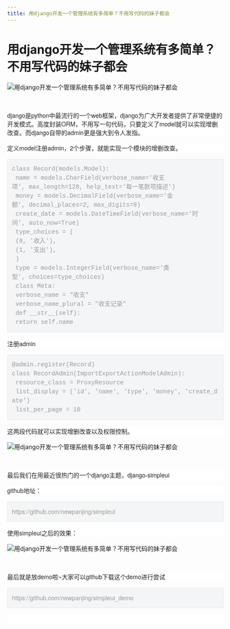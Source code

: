 ```yaml
---
title: 用django开发一个管理系统有多简单？不用写代码的妹子都会
---
```


# 用django开发一个管理系统有多简单？不用写代码的妹子都会

<p><img src="http://p1.pstatp.com/large/pgc-image/468b538e138147b5b58e51ef45038579" img_width="1280" img_height="874" alt="用django开发一个管理系统有多简单？不用写代码的妹子都会" inline="0" style="-webkit-tap-highlight-color: transparent; box-sizing: border-box; border-style: none; max-width: 100%; display: block; margin: 10px auto;"/></p><p class="pgc-img-caption" style="-webkit-tap-highlight-color: transparent; box-sizing: border-box; margin-top: 0px; margin-bottom: 0px; padding: 0px; text-align: center; font-size: 12px; color: rgb(119, 119, 119); line-height: 16px;"><br/></p><p style="-webkit-tap-highlight-color: transparent; box-sizing: border-box; margin-top: 16px; margin-bottom: 16px; padding: 0px; color: rgb(34, 34, 34); font-family: &quot;PingFang SC&quot;, &quot;Hiragino Sans GB&quot;, &quot;Microsoft YaHei&quot;, &quot;WenQuanYi Micro Hei&quot;, &quot;Helvetica Neue&quot;, Arial, sans-serif; white-space: normal; background-color: rgb(255, 255, 255);">django是python中最流行的一个web框架，django为广大开发者提供了非常便捷的开发模式。高度封装ORM，不用写一句代码，只要定义了model就可以实现增删改查。而django自带的admin更是强大到令人发指。</p><p style="-webkit-tap-highlight-color: transparent; box-sizing: border-box; margin-top: 16px; margin-bottom: 16px; padding: 0px; color: rgb(34, 34, 34); font-family: &quot;PingFang SC&quot;, &quot;Hiragino Sans GB&quot;, &quot;Microsoft YaHei&quot;, &quot;WenQuanYi Micro Hei&quot;, &quot;Helvetica Neue&quot;, Arial, sans-serif; white-space: normal; background-color: rgb(255, 255, 255);">定义model注册admin，2个步骤，就能实现一个模块的增删改查。</p><pre style="-webkit-tap-highlight-color: transparent; box-sizing: border-box; font-family: Consolas, Menlo, Courier, monospace; white-space: pre-wrap; position: relative; line-height: 1.5; color: rgb(153, 153, 153); margin-top: 1em; margin-bottom: 1em; padding: 12px 10px; background-color: rgb(244, 245, 246); border: 1px solid rgb(232, 232, 232);">class&nbsp;Record(models.Model):
&nbsp;name&nbsp;=&nbsp;models.CharField(verbose_name=&#39;收支项&#39;,&nbsp;max_length=128,&nbsp;help_text=&#39;每一笔款项描述&#39;)
&nbsp;money&nbsp;=&nbsp;models.DecimalField(verbose_name=&#39;金额&#39;,&nbsp;decimal_places=2,&nbsp;max_digits=9)
&nbsp;create_date&nbsp;=&nbsp;models.DateTimeField(verbose_name=&#39;时间&#39;,&nbsp;auto_now=True)
&nbsp;type_choices&nbsp;=&nbsp;(
&nbsp;(0,&nbsp;&#39;收入&#39;),
&nbsp;(1,&nbsp;&#39;支出&#39;),
&nbsp;)
&nbsp;type&nbsp;=&nbsp;models.IntegerField(verbose_name=&#39;类型&#39;,&nbsp;choices=type_choices)
&nbsp;class&nbsp;Meta:
&nbsp;verbose_name&nbsp;=&nbsp;&quot;收支&quot;
&nbsp;verbose_name_plural&nbsp;=&nbsp;&quot;收支记录&quot;
&nbsp;def&nbsp;__str__(self):
&nbsp;return&nbsp;self.name</pre><p style="-webkit-tap-highlight-color: transparent; box-sizing: border-box; margin-top: 16px; margin-bottom: 16px; padding: 0px; color: rgb(34, 34, 34); font-family: &quot;PingFang SC&quot;, &quot;Hiragino Sans GB&quot;, &quot;Microsoft YaHei&quot;, &quot;WenQuanYi Micro Hei&quot;, &quot;Helvetica Neue&quot;, Arial, sans-serif; white-space: normal; background-color: rgb(255, 255, 255);">注册admin</p><pre style="-webkit-tap-highlight-color: transparent; box-sizing: border-box; font-family: Consolas, Menlo, Courier, monospace; white-space: pre-wrap; position: relative; line-height: 1.5; color: rgb(153, 153, 153); margin-top: 1em; margin-bottom: 1em; padding: 12px 10px; background-color: rgb(244, 245, 246); border: 1px solid rgb(232, 232, 232);">@admin.register(Record)
class&nbsp;RecordAdmin(ImportExportActionModelAdmin):
&nbsp;resource_class&nbsp;=&nbsp;ProxyResource
&nbsp;list_display&nbsp;=&nbsp;(&#39;id&#39;,&nbsp;&#39;name&#39;,&nbsp;&#39;type&#39;,&nbsp;&#39;money&#39;,&nbsp;&#39;create_date&#39;)
&nbsp;list_per_page&nbsp;=&nbsp;10</pre><p style="-webkit-tap-highlight-color: transparent; box-sizing: border-box; margin-top: 16px; margin-bottom: 16px; padding: 0px; color: rgb(34, 34, 34); font-family: &quot;PingFang SC&quot;, &quot;Hiragino Sans GB&quot;, &quot;Microsoft YaHei&quot;, &quot;WenQuanYi Micro Hei&quot;, &quot;Helvetica Neue&quot;, Arial, sans-serif; white-space: normal; background-color: rgb(255, 255, 255);">这两段代码就可以实现增删改查以及权限控制。</p><p><img src="http://p3.pstatp.com/large/pgc-image/8ff54d885c7d4ddba3346e7b2bc4a784" img_width="3332" img_height="1350" alt="用django开发一个管理系统有多简单？不用写代码的妹子都会" inline="0" style="-webkit-tap-highlight-color: transparent; box-sizing: border-box; border-style: none; max-width: 100%; display: block; margin: 10px auto;"/></p><p class="pgc-img-caption" style="-webkit-tap-highlight-color: transparent; box-sizing: border-box; margin-top: 0px; margin-bottom: 0px; padding: 0px; text-align: center; font-size: 12px; color: rgb(119, 119, 119); line-height: 16px;"><br/></p><p style="-webkit-tap-highlight-color: transparent; box-sizing: border-box; margin-top: 16px; margin-bottom: 16px; padding: 0px; color: rgb(34, 34, 34); font-family: &quot;PingFang SC&quot;, &quot;Hiragino Sans GB&quot;, &quot;Microsoft YaHei&quot;, &quot;WenQuanYi Micro Hei&quot;, &quot;Helvetica Neue&quot;, Arial, sans-serif; white-space: normal; background-color: rgb(255, 255, 255);">最后我们在用最近很热门的一个django主题，django-simpleui</p><p style="-webkit-tap-highlight-color: transparent; box-sizing: border-box; margin-top: 16px; margin-bottom: 16px; padding: 0px; color: rgb(34, 34, 34); font-family: &quot;PingFang SC&quot;, &quot;Hiragino Sans GB&quot;, &quot;Microsoft YaHei&quot;, &quot;WenQuanYi Micro Hei&quot;, &quot;Helvetica Neue&quot;, Arial, sans-serif; white-space: normal; background-color: rgb(255, 255, 255);">github地址：</p><blockquote style="-webkit-tap-highlight-color: transparent; box-sizing: border-box; margin: 1em 0px; padding: 12px 10px; position: relative; line-height: 1.5; color: rgb(153, 153, 153); background: rgb(244, 245, 246); border: 1px solid rgb(232, 232, 232); font-family: &quot;PingFang SC&quot;, &quot;Hiragino Sans GB&quot;, &quot;Microsoft YaHei&quot;, &quot;WenQuanYi Micro Hei&quot;, &quot;Helvetica Neue&quot;, Arial, sans-serif; white-space: normal;"><p style="-webkit-tap-highlight-color: transparent; box-sizing: border-box; margin-top: 0px; margin-bottom: 0px; padding: 0px;">https://github.com/newpanjing/simpleui</p></blockquote><p style="-webkit-tap-highlight-color: transparent; box-sizing: border-box; margin-top: 16px; margin-bottom: 16px; padding: 0px; color: rgb(34, 34, 34); font-family: &quot;PingFang SC&quot;, &quot;Hiragino Sans GB&quot;, &quot;Microsoft YaHei&quot;, &quot;WenQuanYi Micro Hei&quot;, &quot;Helvetica Neue&quot;, Arial, sans-serif; white-space: normal; background-color: rgb(255, 255, 255);">使用simpleui之后的效果：</p><p><img src="http://p1.pstatp.com/large/pgc-image/dcca30ca445d4c2ab1b6ef3c6a85f708" img_width="3358" img_height="1760" alt="用django开发一个管理系统有多简单？不用写代码的妹子都会" inline="0" style="-webkit-tap-highlight-color: transparent; box-sizing: border-box; border-style: none; max-width: 100%; display: block; margin: 10px auto;"/></p><p class="pgc-img-caption" style="-webkit-tap-highlight-color: transparent; box-sizing: border-box; margin-top: 0px; margin-bottom: 0px; padding: 0px; text-align: center; font-size: 12px; color: rgb(119, 119, 119); line-height: 16px;"><br/></p><p style="-webkit-tap-highlight-color: transparent; box-sizing: border-box; margin-top: 16px; margin-bottom: 16px; padding: 0px; color: rgb(34, 34, 34); font-family: &quot;PingFang SC&quot;, &quot;Hiragino Sans GB&quot;, &quot;Microsoft YaHei&quot;, &quot;WenQuanYi Micro Hei&quot;, &quot;Helvetica Neue&quot;, Arial, sans-serif; white-space: normal; background-color: rgb(255, 255, 255);">最后就是放demo啦~大家可以github下载这个demo进行尝试</p><blockquote style="-webkit-tap-highlight-color: transparent; box-sizing: border-box; margin: 1em 0px; padding: 12px 10px; position: relative; line-height: 1.5; color: rgb(153, 153, 153); background: rgb(244, 245, 246); border: 1px solid rgb(232, 232, 232); font-family: &quot;PingFang SC&quot;, &quot;Hiragino Sans GB&quot;, &quot;Microsoft YaHei&quot;, &quot;WenQuanYi Micro Hei&quot;, &quot;Helvetica Neue&quot;, Arial, sans-serif; white-space: normal;"><p style="-webkit-tap-highlight-color: transparent; box-sizing: border-box; margin-top: 0px; margin-bottom: 0px; padding: 0px;">https://github.com/newpanjing/simpleui_demo</p></blockquote><p style="-webkit-tap-highlight-color: transparent; box-sizing: border-box; margin-top: 16px; margin-bottom: 16px; padding: 0px; color: rgb(34, 34, 34); font-family: &quot;PingFang SC&quot;, &quot;Hiragino Sans GB&quot;, &quot;Microsoft YaHei&quot;, &quot;WenQuanYi Micro Hei&quot;, &quot;Helvetica Neue&quot;, Arial, sans-serif; white-space: normal; background-color: rgb(255, 255, 255);"><br/></p>


